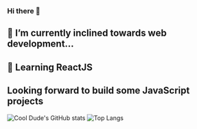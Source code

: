 ### Hi there 👋
## 🔭 I’m currently inclined towards web development...
## 🤔 Learning ReactJS
## Looking forward to build some JavaScript projects

![Cool Dude's GitHub stats](https://github-readme-stats.vercel.app/api?username=linuxdecoded&theme=github_dark&show_icons=true&include_all_commits=false)
![Top Langs](https://github-readme-stats.vercel.app/api/top-langs/?username=linuxdecoded&layout=compact)
<!--
**LinuxDecoded/LinuxDecoded** is a ✨ _special_ ✨ repository because its `README.md` (this file) appears on your GitHub profile.

Here are some ideas to get you started:

- 🔭 I’m currently working on ...
- 🌱 I’m currently learning ...
- 👯 I’m looking to collaborate on ...
- 🤔 I’m looking for help with ...
- 💬 Ask me about ...
- 📫 How to reach me: ...
- 😄 Pronouns: ...
- ⚡ Fun fact: ...
-->
